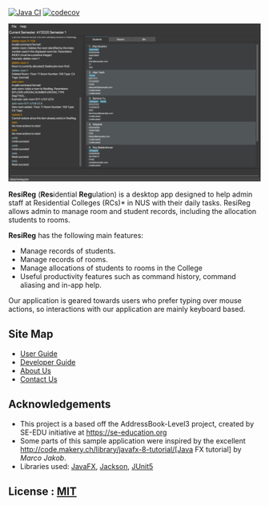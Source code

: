 [![Java CI](https://github.com/AY2021S1-CS2103-T16-3/tp/workflows/Java%20CI/badge.svg)](https://github.com/AY2021S1-CS2103-T16-3/tp/actions)
[![codecov](https://codecov.io/gh/AY2021S1-CS2103-T16-3/tp/branch/master/graph/badge.svg)](https://codecov.io/gh/AY2021S1-CS2103-T16-3/tp)


![Ui](docs/images/Ui.png)

**ResiReg** (**Res**idential **Reg**ulation) is a desktop app designed to help admin staff at Residential Colleges (RCs)* in NUS with their daily tasks. ResiReg allows admin to manage room and student records, including the allocation students to rooms.

**ResiReg** has the following main features:

* Manage records of students.
* Manage records of rooms.
* Manage allocations of students to rooms in the College
* Useful productivity features such as command history, command aliasing and in-app help.

Our application is geared towards users who prefer typing over mouse actions, so interactions with our application are mainly keyboard based.

## Site Map
 
 * [User Guide](docs/UserGuide.md)
 * [Developer Guide](docs/DeveloperGuide.md)
 * [About Us](docs/AboutUs.md)
 * [Contact Us](docs/ContactUs.md)
 
## Acknowledgements
 
 * This project is a based off the AddressBook-Level3 project, created by SE-EDU initiative at https://se-education.org
 * Some parts of this sample application were inspired by the excellent http://code.makery.ch/library/javafx-8-tutorial/[Java FX tutorial] by _Marco Jakob_.
 * Libraries used: [JavaFX](https://openjfx.io/), [Jackson](https://github.com/FasterXML/jackson), [JUnit5](https://github.com/junit-team/junit5)
 
## License : [MIT](LICENSE)
